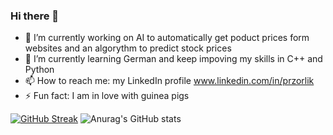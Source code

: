 ### Hi there 👋

- 🔭 I’m currently working on AI to automatically get poduct prices form websites and an algorythm to predict stock prices
- 🌱 I’m currently learning German and keep impoving my skills in C++ and Python
- 📫 How to reach me: my LinkedIn profile www.linkedin.com/in/przorlik
- ⚡ Fun fact: I am in love with guinea pigs

[![GitHub Streak](http://github-readme-streak-stats.herokuapp.com?user=mrowki35&theme=dracula&date_format=j%20M%5B%20Y%5D)](https://git.io/streak-stats)
![Anurag's GitHub stats](https://github-readme-stats.vercel.app/api?username=mrowki35&show_icons=true&theme=dracula)
